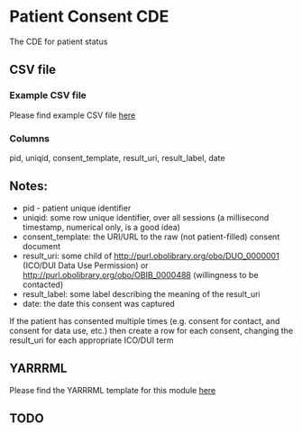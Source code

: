 # Patient Consent CDE

The CDE for patient status

## CSV file 

### Example CSV file
Please find example CSV file [here](../exemplar_csv/patient_consent.csv)

### Columns

pid, uniqid, consent_template, result_uri, result_label, date



## Notes:
  * pid - patient unique identifier
  * uniqid:  some row unique identifier, over all sessions (a millisecond timestamp, numerical only, is a good idea)
  * consent_template:  the URI/URL to the raw (not patient-filled) consent document
  * result_uri:  some child of http://purl.obolibrary.org/obo/DUO_0000001 (ICO/DUI Data Use Permission) or http://purl.obolibrary.org/obo/OBIB_0000488 (willingness to be contacted)
  * result_label:  some label describing the meaning of the result_uri
  * date:  the date this consent was captured
  
If the patient has consented multiple times (e.g. consent for contact, and consent for data use, etc.) then
create a row for each consent, changing the result_uri for each appropriate ICO/DUI term
## YARRRML

Please find the YARRRML template for this module [here](../templates/patient_consent_yarrrml_template.yaml)

  
##  TODO

  